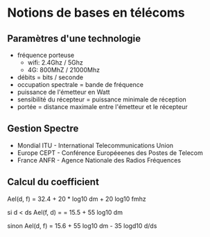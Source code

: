 # Notions de bases en télécoms

## Paramètres d'une technologie
* fréquence porteuse
    * wifi: 2.4Ghz / 5Ghz
    * 4G: 800MhZ / 21000Mhz
* débits = bits / seconde
* occupation spectrale = bande de fréquence
* puissance de l'émetteur en Watt
* sensibilité du récepteur = puissance minimale de réception
* portée = distance maximale entre l'émetteur et le récepteur


## Gestion Spectre
* Mondial
ITU - International Telecommunications Union
* Europe
CEPT - Conférence Européeenes des Postes de Telecom
* France
ANFR - Agence Nationale des Radios Fréquences

## Calcul du coefficient
Ael(d, f) = 32.4 + 20 * log10 dm + 20 log10 fmhz

si d < ds
Ael(f, d) =  = 15.5 + 55 log10 dm

sinon
Ael(d, f) = 15.6 + 55 log10 dm - 35 logd10 d/ds



